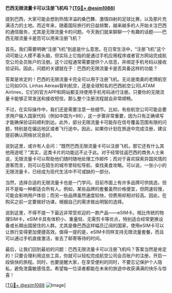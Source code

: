 **巴西无限流量卡可以注册飞机吗？[[TG💪+ @esim1088](https://t.me/s/esim1088)]**

提到巴西，大家可能会想到热情洋溢的桑巴舞、激情四射的足球比赛，以及那片充满活力的土地。而近年来，随着国际旅行的日益频繁，越来越多的人开始关注巴西的通信服务，尤其是无限流量卡的问题。今天我们就来聊聊一个有趣的话题——巴西无限流量卡是否可以用来注册飞机？

首先，我们需要明确“注册飞机”到底是什么意思。在日常生活中，“注册飞机”这个词可能让人摸不着头脑，但实际上它指的是通过手机应用程序或者官方网站完成航空公司会员账户的注册。这个过程通常需要提供个人信息，并绑定手机号码以接收验证码。因此，问题的关键就在于：巴西的无限流量卡是否具备这样的功能？

答案是肯定的！巴西的无限流量卡完全可以用于注册飞机。无论是南美的老牌航空公司如GOL Linhas Aéreas智利航空，还是全球知名的巴西航空公司LATAM Airlines，它们的官方APP和网站都支持使用手机号码进行注册。只要你的无限流量卡能够正常发送和接收短信，那么整个注册流程就会非常顺畅。

不过，在实际操作中，我们还是需要注意一些细节。比如，有些航空公司可能会要求用户输入国家代码（例如中国为+86），这一步骤非常重要，因为只有正确填写才能确保验证码顺利到达。此外，部分无限流量卡可能存在信号覆盖范围有限的问题，特别是在偏远地区或者飞行途中。因此，如果你计划在旅途中完成注册，建议提前确认网络状况良好。

说到这里，或许有人会问：“既然巴西无限流量卡可以注册飞机，那它还有什么其他用途呢？”其实，这类卡片的功能远不止于此。对于经常往返巴西的商务人士来说，无限流量卡可以帮助他们随时随地处理工作邮件；而对于喜欢探索异国风情的游客而言，则可以在陌生的城市里轻松导航、查找美食攻略。可以说，一张小小的无限流量卡，已经成为现代生活中不可或缺的一部分。

当然，选择合适的无限流量卡也是一门学问。目前市面上有许多品牌可供挑选，但并不是每一种都适合所有人。例如，某些品牌的套餐虽然价格便宜，但网速较慢，可能会影响用户体验；而另一些品牌虽然速度较快，但费用却相对较高。因此，在购买之前一定要做好功课，根据自己的需求做出明智的选择。

说到这里，不得不提一下最近非常受欢迎的一款产品——eSIM卡。相比传统的物理SIM卡，eSIM卡具有体积小、重量轻、无需剪卡等优点，特别适合经常更换设备或长期出国居住的人群。尤其是像巴西这样幅员辽阔的国家，使用eSIM卡可以让旅行变得更加便捷高效。值得一提的是，eSIM卡同样支持无限流量套餐，而且可以通过手机直接激活，省去了邮寄等待的时间。

最后，让我们回到最初的问题：巴西无限流量卡可以注册飞机吗？答案当然是肯定的！只要合理利用这些工具，你就可以轻松完成航空公司会员账户的注册，开启一段愉快的旅程。同时，也要提醒大家，在享受便利的同时，不要忘记保护个人隐私，避免泄露敏感信息。希望每一位读者都能在未来的旅途中收获满满的快乐与惊喜！

[[TG💪+ @esim1088](https://t.me/s/esim1088) ![Image](https://i.postimg.cc/4NQfJmqS/Snipaste-2025-05-13-00-14-12.png)]